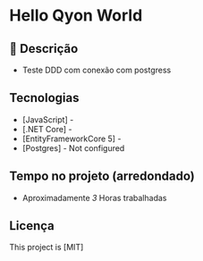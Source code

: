 # Hello Qyon World 

## :page_facing_up: Descrição
- Teste DDD com conexão com postgress

## Tecnologias
- [JavaScript] - 
- [.NET Core] - 
- [EntityFrameworkCore 5] - 
- [Postgres] - Not configured

## Tempo no projeto (arredondado)
- Aproximadamente *3* Horas trabalhadas

## Licença
This project is [MIT]
